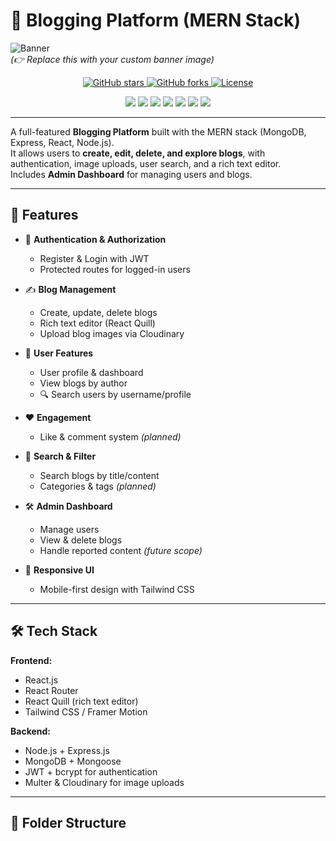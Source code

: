 # 📝 Blogging Platform (MERN Stack)

![Banner](https://via.placeholder.com/1200x300.png?text=Blogging+Platform)  
*(👉 Replace this with your custom banner image)*

<p align="center">
  <a href="https://github.com/your-username/blogging-platform/stargazers">
    <img src="https://img.shields.io/github/stars/your-username/blogging-platform?style=for-the-badge&logo=github" alt="GitHub stars"/>
  </a>
  <a href="https://github.com/your-username/blogging-platform/network/members">
    <img src="https://img.shields.io/github/forks/your-username/blogging-platform?style=for-the-badge&logo=github" alt="GitHub forks"/>
  </a>
  <a href="https://github.com/your-username/blogging-platform/blob/main/LICENSE">
    <img src="https://img.shields.io/github/license/your-username/blogging-platform?style=for-the-badge" alt="License"/>
  </a>
</p>

<p align="center">
  <img src="https://img.shields.io/badge/MongoDB-4EA94B?style=for-the-badge&logo=mongodb&logoColor=white"/>
  <img src="https://img.shields.io/badge/Express.js-000000?style=for-the-badge&logo=express&logoColor=white"/>
  <img src="https://img.shields.io/badge/React-61DAFB?style=for-the-badge&logo=react&logoColor=black"/>
  <img src="https://img.shields.io/badge/Node.js-339933?style=for-the-badge&logo=node.js&logoColor=white"/>
  <img src="https://img.shields.io/badge/TailwindCSS-38B2AC?style=for-the-badge&logo=tailwind-css&logoColor=white"/>
  <img src="https://img.shields.io/badge/Cloudinary-3448C5?style=for-the-badge&logo=cloudinary&logoColor=white"/>
  <img src="https://img.shields.io/badge/ReactQuill-FFCE00?style=for-the-badge&logo=quill&logoColor=black"/>
</p>

---

A full-featured **Blogging Platform** built with the MERN stack (MongoDB, Express, React, Node.js).  
It allows users to **create, edit, delete, and explore blogs**, with authentication, image uploads, user search, and a rich text editor.  
Includes **Admin Dashboard** for managing users and blogs.

---

## 🚀 Features

- 🔐 **Authentication & Authorization**
  - Register & Login with JWT
  - Protected routes for logged-in users

- ✍️ **Blog Management**
  - Create, update, delete blogs
  - Rich text editor (React Quill)
  - Upload blog images via Cloudinary

- 👤 **User Features**
  - User profile & dashboard
  - View blogs by author
  - 🔍 Search users by username/profile

- ❤️ **Engagement**
  - Like & comment system *(planned)*

- 🔎 **Search & Filter**
  - Search blogs by title/content
  - Categories & tags *(planned)*

- 🛠️ **Admin Dashboard**
  - Manage users
  - View & delete blogs
  - Handle reported content *(future scope)*

- 📱 **Responsive UI**
  - Mobile-first design with Tailwind CSS

---

## 🛠️ Tech Stack

**Frontend:**
- React.js
- React Router
- React Quill (rich text editor)
- Tailwind CSS / Framer Motion

**Backend:**
- Node.js + Express.js
- MongoDB + Mongoose
- JWT + bcrypt for authentication
- Multer & Cloudinary for image uploads

---

## 📂 Folder Structure